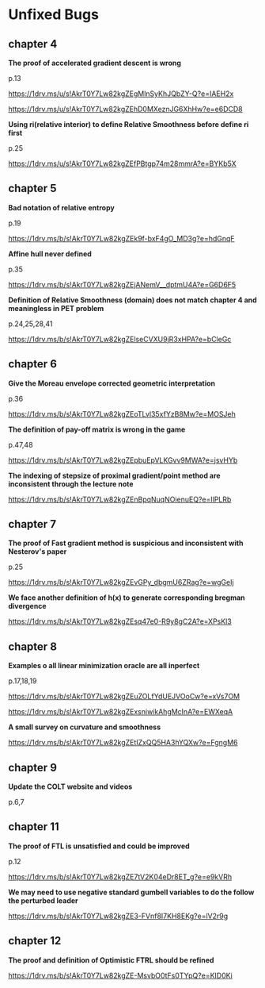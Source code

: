 Unfixed Bugs
===
chapter 4
------
**The proof of accelerated gradient descent is wrong**

p.13

https://1drv.ms/u/s!AkrT0Y7Lw82kgZEgMlnSyKhJQbZY-Q?e=IAEH2x

https://1drv.ms/u/s!AkrT0Y7Lw82kgZEhD0MXeznJG6XhHw?e=e6DCD8

**Using ri(relative interior) to define Relative Smoothness before define ri first**

p.25

https://1drv.ms/u/s!AkrT0Y7Lw82kgZEfPBtgp74m28mmrA?e=BYKb5X

chapter 5
------
**Bad notation of relative entropy**

p.19

https://1drv.ms/b/s!AkrT0Y7Lw82kgZEk9f-bxF4gO_MD3g?e=hdGnqF

**Affine hull never defined**

p.35

https://1drv.ms/b/s!AkrT0Y7Lw82kgZEjANemV__dptmU4A?e=G6D6F5

**Definition of Relative Smoothness (domain) does not match chapter 4 and meaningless in PET problem**

p.24,25,28,41

https://1drv.ms/b/s!AkrT0Y7Lw82kgZElseCVXU9jR3xHPA?e=bCleGc

chapter 6
------
**Give the Moreau envelope corrected geometric interpretation**

p.36

https://1drv.ms/b/s!AkrT0Y7Lw82kgZEoTLvl35xfYzB8Mw?e=MOSJeh

**The definition of pay-off matrix is wrong in the game**

p.47,48

https://1drv.ms/b/s!AkrT0Y7Lw82kgZEpbuEpVLKGvv9MWA?e=jsvHYb

**The indexing of stepsize of proximal gradient/point method are inconsistent through the lecture note**

https://1drv.ms/b/s!AkrT0Y7Lw82kgZEnBpqNuqNOienuEQ?e=IlPLRb

chapter 7
------
**The proof of Fast gradient method is suspicious and inconsistent with Nesterov's paper**

p.25

https://1drv.ms/b/s!AkrT0Y7Lw82kgZEvGPy_dbgmU6ZRag?e=wgGeIj

**We face another definition of h(x) to generate corresponding bregman divergence**

https://1drv.ms/b/s!AkrT0Y7Lw82kgZEsq47e0-R9y8gC2A?e=XPsKl3

chapter 8
------
**Examples o all linear minimization oracle are all inperfect**

p.17,18,19

https://1drv.ms/b/s!AkrT0Y7Lw82kgZEuZOLfYdUEJVOoCw?e=xVs7OM

https://1drv.ms/b/s!AkrT0Y7Lw82kgZExsniwikAhgMcInA?e=EWXeqA

**A small survey on curvature and smoothness**

https://1drv.ms/b/s!AkrT0Y7Lw82kgZEtIZxQQ5HA3hYQXw?e=FgngM6

chapter 9
------
**Update the COLT website and videos**

p.6,7

chapter 11
------
**The proof of FTL is unsatisfied and could be improved**

p.12

https://1drv.ms/b/s!AkrT0Y7Lw82kgZE7tV2K04eDr8ET_g?e=e9kVRh

**We may need to use negative standard gumbell variables to do the follow the perturbed leader**

https://1drv.ms/b/s!AkrT0Y7Lw82kgZE3-FVnf8I7KH8EKg?e=lV2r9g

chapter 12
------
**The proof and definition of Optimistic FTRL should be refined**

https://1drv.ms/b/s!AkrT0Y7Lw82kgZE-MsvbO0tFs0TYpQ?e=KID0Ki
